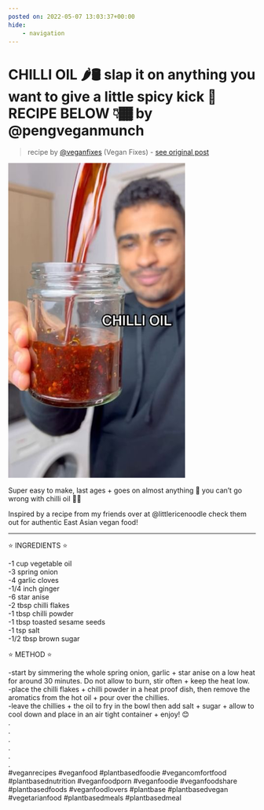 ```yaml
---
posted on: 2022-05-07 13:03:37+00:00
hide:
    - navigation
---
```


# CHILLI OIL 🌶🛢 slap it on anything you want to give a little spicy kick 🤝 RECIPE BELOW 👇🏾 by @pengveganmunch 

> recipe by [@veganfixes](https://www.instagram.com/veganfixes/) 
(Vegan Fixes) - [see original post](https://instagram.com/p/CdQf4p0pMv4)

![](../img/veganfixes_07-05-2022_1305.png)

  
Super easy to make, last ages + goes on almost anything 👀 you can’t go wrong with chilli oil 👏🏾   
  
Inspired by a recipe from my friends over at @littlericenoodle check them out for authentic East Asian vegan food!  
______________________________________  
  
⭐️ INGREDIENTS ⭐️  
  
-1 cup vegetable oil  
-3 spring onion  
-4 garlic cloves  
-1/4 inch ginger  
-6 star anise  
-2 tbsp chilli flakes  
-1 tbsp chilli powder  
-1 tbsp toasted sesame seeds  
-1 tsp salt  
-1/2 tbsp brown sugar  
  
⭐️ METHOD ⭐️   
  
-start by simmering the whole spring onion, garlic + star anise on a low heat for around 30 minutes. Do not allow to burn, stir often + keep the heat low.  
-place the chilli flakes + chilli powder in a heat proof dish, then remove the aromatics from the hot oil + pour over the chillies.  
-leave the chillies + the oil to fry in the bowl then add salt + sugar + allow to cool down and place in an air tight container + enjoy! 😊  
.  
.  
.  
.  
.  
.  
\#veganrecipes \#veganfood \#plantbasedfoodie \#vegancomfortfood \#plantbasednutrition \#veganfoodporn \#veganfoodie \#veganfoodshare \#plantbasedfoods \#veganfoodlovers \#plantbase \#plantbasedvegan \#vegetarianfood \#plantbasedmeals \#plantbasedmeal   